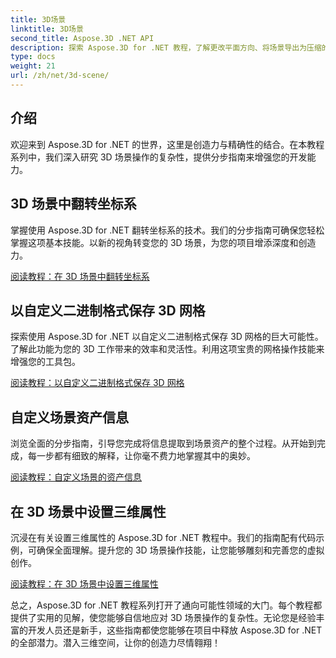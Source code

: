 ```yaml
---
title: 3D场景
linktitle: 3D场景
second_title: Aspose.3D .NET API
description: 探索 Aspose.3D for .NET 教程，了解更改平面方向、将场景导出为压缩的 AMF 格式、翻转坐标系等。
type: docs
weight: 21
url: /zh/net/3d-scene/
---
```

## 介绍

欢迎来到 Aspose.3D for .NET 的世界，这里是创造力与精确性的结合。在本教程系列中，我们深入研究 3D 场景操作的复杂性，提供分步指南来增强您的开发能力。

## 3D 场景中翻转坐标系

掌握使用 Aspose.3D for .NET 翻转坐标系的技术。我们的分步指南可确保您轻松掌握这项基本技能。以新的视角转变您的 3D 场景，为您的项目增添深度和创造力。

[阅读教程：在 3D 场景中翻转坐标系](./flip-coordinate-system/)

## 以自定义二进制格式保存 3D 网格

探索使用 Aspose.3D for .NET 以自定义二进制格式保存 3D 网格的巨大可能性。了解此功能为您的 3D 工作带来的效率和灵活性。利用这项宝贵的网格操作技能来增强您的工具包。

[阅读教程：以自定义二进制格式保存 3D 网格](./save-3d-meshes-binary-format/)


## 自定义场景资产信息

浏览全面的分步指南，引导您完成将信息提取到场景资产的整个过程。从开始到完成，每一步都有细致的解释，让你毫不费力地掌握其中的奥妙。

[阅读教程：自定义场景的资产信息](./information-to-scene/)

## 在 3D 场景中设置三维属性

沉浸在有关设置三维属性的 Aspose.3D for .NET 教程中。我们的指南配有代码示例，可确保全面理解。提升您的 3D 场景操作技能，让您能够雕刻和完善您的虚拟创作。

[阅读教程：在 3D 场景中设置三维属性](./set-3d-properties/)

总之，Aspose.3D for .NET 教程系列打开了通向可能性领域的大门。每个教程都提供了实用的见解，使您能够自信地应对 3D 场景操作的复杂性。无论您是经验丰富的开发人员还是新手，这些指南都使您能够在项目中释放 Aspose.3D for .NET 的全部潜力。潜入三维空间，让你的创造力尽情翱翔！